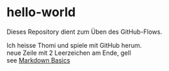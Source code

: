 # hello-world
Dieses Repository dient zum Üben des GitHub-Flows.

Ich heisse Thomi und spiele mit GitHub herum.  
neue Zeile mit 2 Leerzeichen am Ende, gell  
see [Markdown Basics](https://www.markdownguide.org/basic-syntax/)
